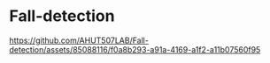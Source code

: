 # Fall-detection

https://github.com/AHUT507LAB/Fall-detection/assets/85088116/f0a8b293-a91a-4169-a1f2-a11b07560f95
